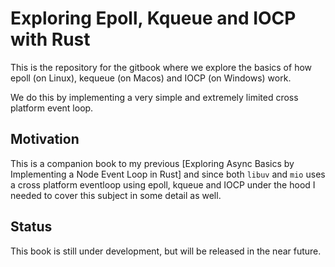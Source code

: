 # Exploring Epoll, Kqueue and IOCP with Rust

This is the repository for the gitbook where we explore the basics of how
epoll (on Linux), kequeue (on Macos) and IOCP (on Windows) work.

We do this by implementing a very simple and extremely limited cross platform event loop.

## Motivation

This is a companion book to my previous [Exploring Async Basics by Implementing a Node Event Loop in Rust]
and since both `libuv` and `mio` uses a cross platform eventloop using epoll, kqueue and IOCP
under the hood I needed to cover this subject in some detail as well.

## Status

This book is still under development, but will be released in the near future.